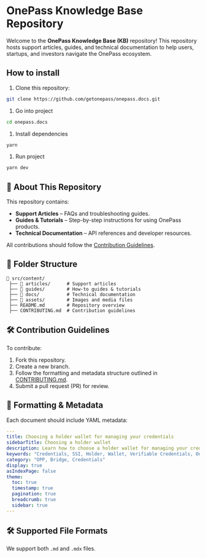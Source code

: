 # OnePass Knowledge Base Repository

Welcome to the **OnePass Knowledge Base (KB)** repository! This repository hosts support articles, guides, and technical documentation to help users, startups, and investors navigate the OnePass ecosystem.

## How to install

1. Clone this repository:

```bash
git clone https://github.com/getonepass/onepass.docs.git
```

1. Go into project

```bash
cd onepass.docs
```

1. Install dependencies

```bash
yarn
```

1. Run project

```bash
yarn dev
```

## 📖 About This Repository

This repository contains:

- **Support Articles** – FAQs and troubleshooting guides.
- **Guides & Tutorials** – Step-by-step instructions for using OnePass products.
- **Technical Documentation** – API references and developer resources.

All contributions should follow the [Contribution Guidelines](CONTRIBUTING.md).

## 📂 Folder Structure

```
📂 src/content/
 ├── 📂 articles/      # Support articles
 ├── 📂 guides/        # How-to guides & tutorials
 ├── 📂 docs/          # Technical documentation
 ├── 📂 assets/        # Images and media files
 ├── README.md        # Repository overview
 ├── CONTRIBUTING.md  # Contribution guidelines
```

## 🛠 Contribution Guidelines

To contribute:

1. Fork this repository.
2. Create a new branch.
3. Follow the formatting and metadata structure outlined in [CONTRIBUTING.md](CONTRIBUTING.md).
4. Submit a pull request (PR) for review.

## 📝 Formatting & Metadata

Each document should include YAML metadata:

```yaml
---
title: Choosing a holder wallet for managing your credentials
sidebarTitle: Choosing a holder wallet
description: Learn how to choose a holder wallet for managing your credentials.
keywords: "Credentials, SSI, Holder, Wallet, Verifiable Credentials, OnePass"
category: "OPP, Bridge, Credentials"
display: true
asIndexPage: false
theme: 
  toc: true
  timestamp: true
  pagination: true
  breadcrumb: true
  sidebar: true
---
```

## 🛠 Supported File Formats

We support both `.md` and `.mdx` files.
